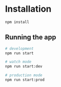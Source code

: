 # Installation

```bash
npm install
```

## Running the app

```bash
# development
npm run start

# watch mode
npm run start:dev

# production mode
npm run start:prod
```
